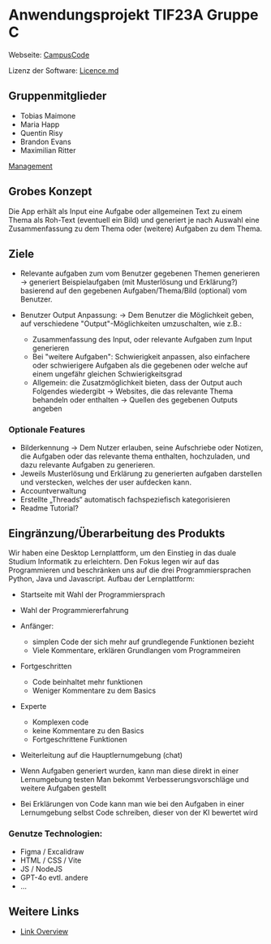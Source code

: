 # Anwendungsprojekt TIF23A Gruppe C

Webseite:
[CampusCode](https://cc.thulium-labs.de)

Lizenz der Software:
[Licence.md](/application/licence.md)

## Gruppenmitglieder
- Tobias Maimone
- Maria Happ
- Quentin Risy
- Brandon Evans
- Maximilian Ritter

[Management](/documentation/management.md)


## Grobes Konzept
Die App erhält als Input eine Aufgabe oder allgemeinen Text zu einem Thema als Roh-Text (eventuell ein Bild) und generiert je nach Auswahl eine Zusammenfassung zu dem Thema oder (weitere) Aufgaben zu dem Thema.

## Ziele
- Relevante aufgaben zum vom Benutzer gegebenen Themen generieren
   -> generiert Beispielaufgaben (mit Musterlösung und Erklärung?) basierend auf den gegebenen Aufgaben/Thema/Bild (optional) vom Benutzer.
  
- Benutzer Output Anpassung:
   -> Dem Benutzer die Möglichkeit geben, auf verschiedene "Output"-Möglichkeiten umzuschalten, wie z.B.:
     - Zusammenfassung des Input, oder relevante Aufgaben zum Input generieren 
     - Bei "weitere Aufgaben": Schwierigkeit anpassen, also einfachere oder schwierigere Aufgaben als die gegebenen oder welche auf einem ungefähr gleichen Schwierigkeitsgrad
     - Allgemein: die Zusatzmöglichkeit bieten, dass der Output auch Folgendes wiedergibt
        -> Websites, die das relevante Thema behandeln oder enthalten
        -> Quellen des gegebenen Outputs angeben 

### Optionale Features
- Bilderkennung
  -> Dem Nutzer erlauben, seine Aufschriebe oder Notizen, die Aufgaben oder das relevante thema enthalten, hochzuladen, und dazu relevante Aufgaben zu generieren.
-  Jeweils Musterlösung und Erklärung zu generierten aufgaben darstellen und verstecken, welches der user aufdecken kann.
-	Accountverwaltung
-	Erstellte „Threads“ automatisch fachspeziefisch kategorisieren
-	Readme Tutorial?

## Eingränzung/Überarbeitung des Produkts
Wir haben eine Desktop Lernplattform, um den Einstieg in das duale Studium Informatik zu erleichtern. Den Fokus legen wir auf das Programmieren und beschränken uns auf die drei Programmiersprachen Python, Java und Javascript.
Aufbau der Lernplattform:
- Startseite mit Wahl der Programmiersprach
- Wahl der Programmiererfahrung
- Anfänger:
  - simplen Code der sich mehr auf grundlegende Funktionen bezieht
  - Viele Kommentare, erklären Grundlangen vom Programmeiren
- Fortgeschritten
  - Code beinhaltet mehr funktionen
  - Weniger Kommentare zu dem Basics
- Experte
  - Komplexen code
  - keine Kommentare zu den Basics
  - Fortgeschrittene Funktionen
  
- Weiterleitung auf die Hauptlernumgebung (chat)

- Wenn Aufgaben generiert wurden, kann man diese direkt in einer Lernumgebung testen
  Man bekommt Verbesserungsvorschläge und weitere Aufgaben gestellt

- Bei Erklärungen von Code kann man wie bei den Aufgaben in einer Lernumgebung selbst Code schreiben, dieser von der KI bewertet wird
  
  
### Genutze Technologien:
-	Figma / Excalidraw
-	HTML / CSS / Vite
-	JS / NodeJS
-	GPT-4o evtl. andere
-	...

## Weitere Links
- [Link Overview](/documentation/link-overview.md)
